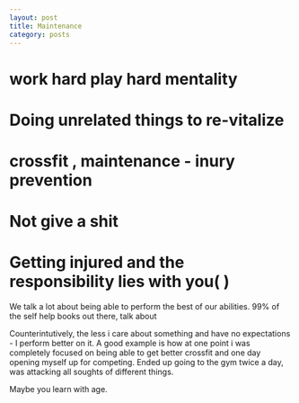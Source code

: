 ```yaml
---
layout: post
title: Maintenance
category: posts
---
```


# work hard play hard mentality
# Doing unrelated things to re-vitalize
# crossfit , maintenance - inury prevention
# Not give a shit
# Getting injured and the responsibility lies with you( )

We talk a lot about being able to perform the best of our abilities. 99% of the self help books out there, talk about 

Counterintutively, the less i care about something and have no expectations - I perform better on it. A good example is how at one point i was completely focused on being able to get better crossfit and one day opening myself up for competing. Ended up going to the gym twice a day, was attacking all soughts of different things.

Maybe you learn with age. 


